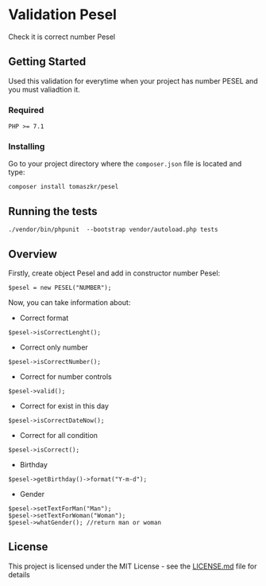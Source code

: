 # Validation Pesel
Check it is correct number Pesel


## Getting Started

Used this validation for everytime when your project has number PESEL and you must valiadtion it.

### Required

```
PHP >= 7.1
```

### Installing

Go to your project directory where the ``composer.json`` file is located and type:

```
composer install tomaszkr/pesel
```

## Running the tests

```
./vendor/bin/phpunit  --bootstrap vendor/autoload.php tests
```

## Overview

Firstly, create object Pesel and add in constructor number Pesel:
```
$pesel = new PESEL("NUMBER");
```

Now, you can take information about:
* Correct format
```
$pesel->isCorrectLenght();
```
* Correct only number

```
$pesel->isCorrectNumber();
```
* Correct for number controls
```
$pesel->valid();
```
* Correct for exist in this day

```
$pesel->isCorrectDateNow();
```
* Correct for all condition 

```
$pesel->isCorrect();
```
* Birthday

```
$pesel->getBirthday()->format("Y-m-d");
```
* Gender
```
$pesel->setTextForMan("Man");
$pesel->setTextForWoman("Woman");
$pesel->whatGender(); //return man or woman
```

## License

This project is licensed under the MIT License - see the [LICENSE.md](LICENSE.md) file for details
